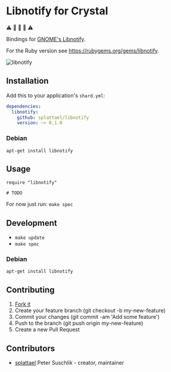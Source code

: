 # Libnotify for Crystal

:warning: :construction: :construction: :construction: :warning:

Bindings for [GNOME's Libnotify](https://developer.gnome.org/libnotify/).

For the Ruby version see https://rubygems.org/gems/libnotify.

![libnotify](https://github.com/splattael/libnotify.cr/raw/master/images/screenshot-gnome3.png)

## Installation

Add this to your application's `shard.yml`:

```yaml
dependencies:
  libnotify:
    github: splattael/libnotify
    version: ~> 0.1.0
```

### Debian

```
apt-get install libnotify
```


## Usage

```crystal
require "libnotify"

# TODO
```

For now just run: `make spec`


## Development

* `make update`
* `make spec`

### Debian

```
apt-get install libnotify
```


## Contributing

1. [Fork it](https://github.com/splattael/libnotify.cr/fork)
2. Create your feature branch (git checkout -b my-new-feature)
3. Commit your changes (git commit -am 'Add some feature')
4. Push to the branch (git push origin my-new-feature)
5. Create a new Pull Request

## Contributors

- [splattael](https://github.com/splattael) Peter Suschlik - creator, maintainer
